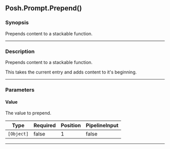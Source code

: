 Posh.Prompt.Prepend()
---------------------




### Synopsis
Prepends content to a stackable function.



---


### Description

Prepends content to a stackable function.

This takes the current entry and adds content to it's beginning.



---


### Parameters
#### **Value**

The value to prepend.






|Type      |Required|Position|PipelineInput|
|----------|--------|--------|-------------|
|`[Object]`|false   |1       |false        |





---

